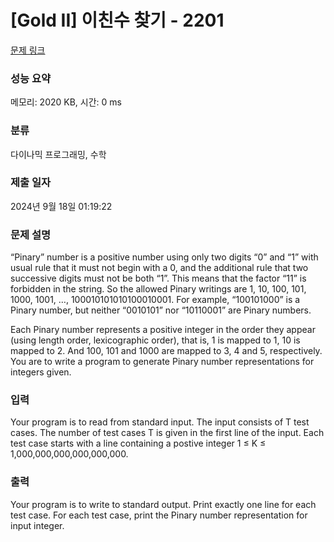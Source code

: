 # [Gold II] 이친수 찾기 - 2201 

[문제 링크](https://www.acmicpc.net/problem/2201) 

### 성능 요약

메모리: 2020 KB, 시간: 0 ms

### 분류

다이나믹 프로그래밍, 수학

### 제출 일자

2024년 9월 18일 01:19:22

### 문제 설명

<p>“Pinary” number is a positive number using only two digits “0” and “1” with usual rule that it must not begin with a 0, and the additional rule that two successive digits must not be both “1”. This means that the factor “11” is forbidden in the string. So the allowed Pinary writings are 1, 10, 100, 101, 1000, 1001, …, 100010101010100010001. For example, “100101000” is a Pinary number, but neither “0010101” nor “10110001” are Pinary numbers.</p>

<p>Each Pinary number represents a positive integer in the order they appear (using length order, lexicographic order), that is, 1 is mapped to 1, 10 is mapped to 2. And 100, 101 and 1000 are mapped to 3, 4 and 5, respectively. You are to write a program to generate Pinary number representations for integers given.</p>

### 입력 

 <p>Your program is to read from standard input. The input consists of T test cases. The number of test cases T is given in the first line of the input. Each test case starts with a line containing a postive integer 1 ≤ K ≤ 1,000,000,000,000,000,000.</p>

### 출력 

 <p>Your program is to write to standard output. Print exactly one line for each test case. For each test case, print the Pinary number representation for input integer.</p>


